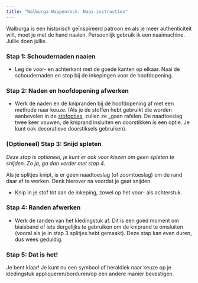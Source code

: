 ```yaml
---
title: "Walburga Wappenrock: Naai-instructies"
---
```


<Note>

Walburga is een historisch geïnspireerd patroon en als je meer authenticiteit wilt, moet je met de hand naaien. Persoonlijk gebruik ik een naaimachine. Jullie doen jullie.

</Note>

### Stap 1: Schoudernaden naaien

- Leg de voor- en achterkant met de goede kanten op elkaar. Naai de schoudernaden en stop bij de inkepingen voor de hoofdopening.

### Stap 2: Naden en hoofdopening afwerken

- Werk de naden en de knipranden bij de hoofdopening af met een methode naar keuze.  (Als je de stoffen hebt gebruikt die worden aanbevolen in de [stofopties](/docs/patterns/walburga/fabric), zullen ze _gaan rafelen. De naadtoeslag twee keer vouwen, de kniprand insluiten en doorstikken is een optie. Je kunt ook decoratieve doorstiksels gebruiken). 

### (Optioneel) Stap 3: Snijd spleten

_Deze stap is optioneel, je kunt er ook voor kiezen om geen spleten te snijden. Zo ja, ga dan verder met stap 4._

<Warning>

Als je splitjes knipt, is er geen naadtoeslag (of zoomtoeslag) om de rand daar af te werken. Denk hierover na voordat je gaat snijden.

</Warning>

- Knip in je stof tot aan de inkeping, zowel op het voor- als achterstuk.

### Stap 4: Randen afwerken

- Werk de randen van het kledingstuk af. Dit is een goed moment om biaisband of iets dergelijks te gebruiken om de kniprand te omsluiten (vooral als je in stap 3 splitjes hebt gemaakt). Deze stap kan even duren, dus wees geduldig.

### Stap 5: Dat is het!

Je bent klaar! Je kunt nu een symbool of heraldiek naar keuze op je kledingstuk appliqueren/borduren/op een andere manier bevestigen.
